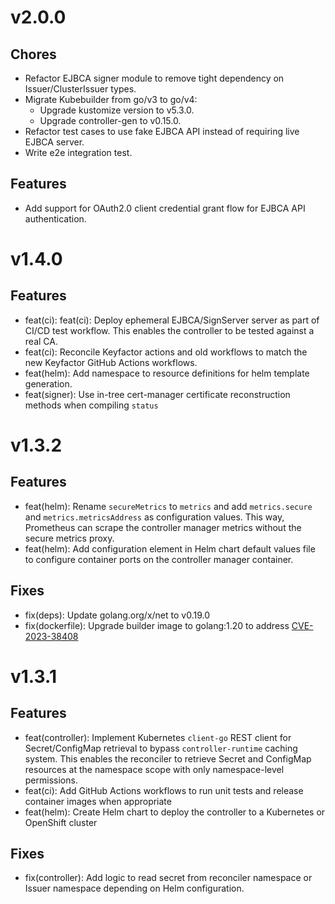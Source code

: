 # v2.0.0

## Chores
* Refactor EJBCA signer module to remove tight dependency on Issuer/ClusterIssuer types.
* Migrate Kubebuilder from go/v3 to go/v4:
    * Upgrade kustomize version to v5.3.0.
    * Upgrade controller-gen to v0.15.0.
* Refactor test cases to use fake EJBCA API instead of requiring live EJBCA server.
* Write e2e integration test.

## Features
* Add support for OAuth2.0 client credential grant flow for EJBCA API authentication.

# v1.4.0

## Features
* feat(ci): feat(ci): Deploy ephemeral EJBCA/SignServer server as part of CI/CD test workflow. This enables the controller to be tested against a real CA.
* feat(ci): Reconcile Keyfactor actions and old workflows to match the new Keyfactor GitHub Actions workflows.
* feat(helm): Add namespace to resource definitions for helm template generation.
* feat(signer): Use in-tree cert-manager certificate reconstruction methods when compiling `status`

# v1.3.2

## Features
* feat(helm): Rename `secureMetrics` to `metrics` and add `metrics.secure` and `metrics.metricsAddress` as configuration values. This way, Prometheus can scrape the controller manager metrics without the secure metrics proxy.
* feat(helm): Add configuration element in Helm chart default values file to configure container ports on the controller manager container.

## Fixes
* fix(deps): Update golang.org/x/net to v0.19.0
* fix(dockerfile): Upgrade builder image to golang:1.20 to address [CVE-2023-38408](https://scout.docker.com/vulnerabilities/id/CVE-2023-38408?utm_source=hub&utm_medium=ExternalLink&_gl=1*hbs4zp*_ga*MTU5MTQ4Mzk3MC4xNjkxNDI2NjAy*_ga_XJWPQMJYHQ*MTcwMzE4NzcyNC4xMDEuMS4xNzAzMTg4OTUxLjM3LjAuMA..)

# v1.3.1

## Features
* feat(controller): Implement Kubernetes `client-go` REST client for Secret/ConfigMap retrieval to bypass `controller-runtime` caching system. This enables the reconciler to retrieve Secret and ConfigMap resources at the namespace scope with only namespace-level permissions.
* feat(ci): Add GitHub Actions workflows to run unit tests and release container images when appropriate
* feat(helm): Create Helm chart to deploy the controller to a Kubernetes or OpenShift cluster

## Fixes
* fix(controller): Add logic to read secret from reconciler namespace or Issuer namespace depending on Helm configuration.
